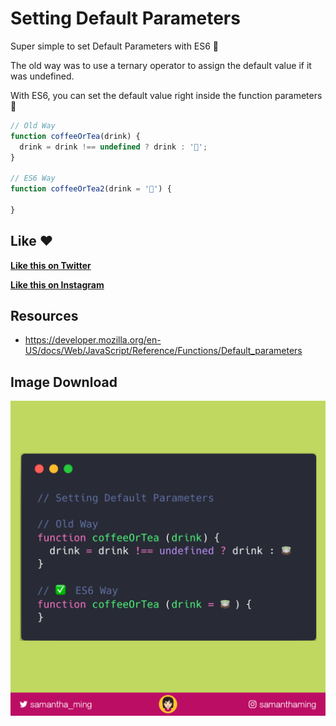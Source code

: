 # Setting Default Parameters

Super simple to set Default Parameters with ES6 👏‬

The old way was to use a ternary operator to assign the default value if it was undefined.

With ES6, you can set the default value right inside the function parameters 🎉


```javascript
// Old Way
function coffeeOrTea(drink) {
  drink = drink !== undefined ? drink : '🍵';
}

// ES6 Way
function coffeeOrTea2(drink = '🍵') {

}
```

## Like ❤️

**[Like this on Twitter](https://twitter.com/samantha_ming/status/985230884969185281)**

**[Like this on Instagram](https://www.instagram.com/p/Bhj9ITfhlNT/?taken-by=samanthaming)**


## Resources

- https://developer.mozilla.org/en-US/docs/Web/JavaScript/Reference/Functions/Default_parameters


## Image Download

![Download](11-setting-default-parameters.png)
